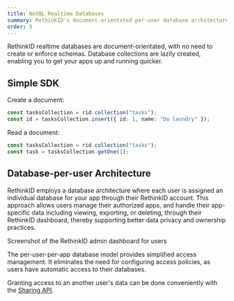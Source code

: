 ```yaml
---
title: NoSQL Realtime Databases
summary: RethinkID's document-orientated per-user database architecture streamlines development and enhances data privacy, featuring an intuitive SDK for efficient realtime operations.
order: 5
---
```


RethinkID realtime databases are document-orientated, with no need to create or enforce schemas. Database collections are lazily created, enabling you to get your apps up and running quicker.

## Simple SDK

Create a document:

```ts
const tasksCollection = rid.collection("tasks");
const id = tasksCollection.insert({ id: 1, name: "Do laundry" });
```

Read a document:

```ts
const tasksCollection = rid.collection("tasks");
const task = tasksCollection.getOne(1);
```

## Database-per-user Architecture

RethinkID employs a database architecture where each user is assigned
an individual database for your app through their RethinkID account. This
approach allows users manage their authorized apps, and handle their app-specific data including viewing, exporting, or deleting, through
their RethinkID dashboard, thereby supporting better data privacy and
ownership practices.

Screenshot of the RethinkID admin dashboard for users

The per-user-per-app database model provides simplified access management. It eliminates the need for configuring access policies, as users have automatic access to their databases.

Granting access to an another user's data can be done conveniently with the [Sharing API](/docs).
